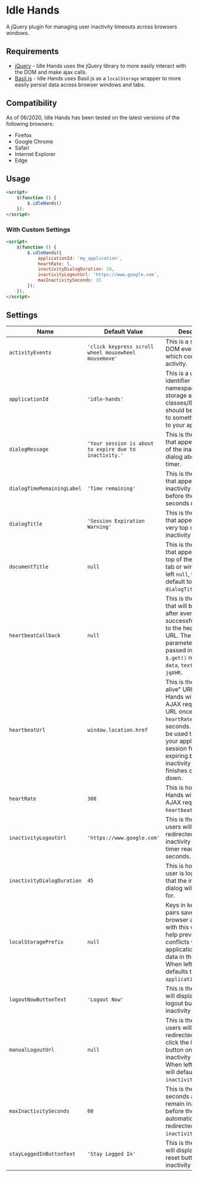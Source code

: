 # Idle Hands
A jQuery plugin for managing user inactivity timeouts across browsers windows.

## Requirements
* [jQuery](https://jquery.com/) - Idle Hands uses the jQuery library to more easily interact with the DOM and make ajax calls.
* [Basil.js](https://wisembly.github.io/basil.js/) - Idle Hands uses Basil.js as a `localStorage` wrapper to more easily persist data across browser windows and tabs.

## Compatibility

As of 06/2020, Idle Hands has been tested on the latest versions of the following browsers:
* Firefox
* Google Chrome
* Safari
* Internet Explorer
* Edge

## Usage
```html
<script>
    $(function () {
        $.idleHands()
    });
</script>
```

### With Custom Settings
```html
<script>
    $(function () {
        $.idleHands({
            applicationId: 'my_application',
            heartRate: 5,
            inactivityDialogDuration: 10,
            inactivityLogoutUrl: 'https://www.google.com',
            maxInactivitySeconds: 15
        });
    });
</script>
```

## Settings
|Name|Default Value|Description|
|---|---|--|
|`activityEvents`|`'click keypress scroll wheel mousewheel mousemove'`|This is a string of DOM event types which count as user activity.|
|`applicationId`|`'idle-hands'`|This is a unique identifier used to namespace local storage and HTML classes/IDs. It should be changed to something unique to your application.|
|`dialogMessage`|`'Your session is about to expire due to inactivity.'`|This is the message that appears inside of the inactivity dialog above the timer.|
|`dialogTimeRemainingLabel`|`'Time remaining'`| This is the message that appears in the inactivity dialog before the number of seconds remaining.|
|`dialogTitle`|`'Session Expiration Warning'`|This is the message that appears at the very top of the inactivity dialog.|
|`documentTitle`|`null`|This is the message that appears at the top of the browser tab or window. When left `null`, this will default to `dialogTitle`.|
|`heartbeatCallback`|`null`|This is the function that will be called after every successful request to the heartbeat URL. The following parameters are passed in from the `$.get()` request: `data`, `textStatus`, `jqXHR`.|
|`heartbeatUrl`|`window.location.href`|This is the "keep-alive" URL. Idle Hands will make an AJAX request to this URL once every `heartRate` number of seconds. This can be used to prevent your application session from expiring before the inactivity timer finishes counting down.|
|`heartRate`|`300`|This is how often Idle Hands will make an AJAX request to `heartbeatUrl`.|
|`inactivityLogoutUrl`|`'https://www.google.com'`|This is the URL that users will be redirected to if the inactivity dialog timer reaches 0 seconds.|
|`inactivityDialogDuration`|`45`|This is how before a user is logged out that the inactivity dialog will display for.|
|`localStoragePrefix`|`null`|Keys in key/value pairs saved in the browser are prefixed with this value to help prevent conflicts with other applications storing data in the browser. When left `null`, this defaults to `applicationId`.|
|`logoutNowButtonText`|`'Logout Now'`|This is the text that will display on the logout button in the inactivity dialog.|
|`manualLogoutUrl`|`null`|This is the URL that users will be redirected to if they click the logout button on the inactivity dialog. When left `null`, this will default to `inactivityLogoutUrl`.|
|`maxInactivitySeconds`|`60`|This is the number of seconds a user can remain inactive before they are automatically redirected to `inactivityLogoutUrl`.|
|`stayLoggedInButtonText`|`'Stay Logged In'`|This is the text that will display on the reset button in the inactivity dialog.|
